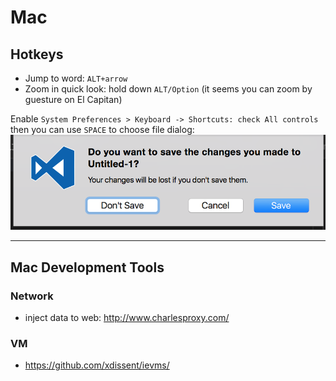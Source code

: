 # Mac

## Hotkeys
- Jump to word: `ALT+arrow`
- Zoom in quick look: hold down `ALT/Option` (it seems you can zoom by guesture on El Capitan)

Enable `System Preferences > Keyboard -> Shortcuts: check All controls` then you can use `SPACE` to choose file dialog:![](img/save-dialog.png)

---

## Mac Development Tools

### Network
- inject data to web: http://www.charlesproxy.com/

### VM
- https://github.com/xdissent/ievms/